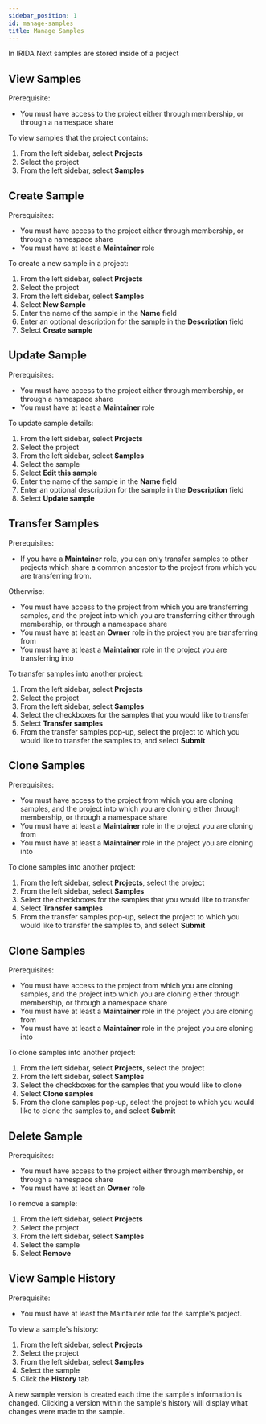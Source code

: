 ```yaml
---
sidebar_position: 1
id: manage-samples
title: Manage Samples
---
```


In IRIDA Next samples are stored inside of a project

## View Samples

Prerequisite:

- You must have access to the project either through membership, or through a namespace share

To view samples that the project contains:

1. From the left sidebar, select **Projects**
2. Select the project
3. From the left sidebar, select **Samples**

## Create Sample

Prerequisites:

- You must have access to the project either through membership, or through a namespace share
- You must have at least a **Maintainer** role

To create a new sample in a project:

1. From the left sidebar, select **Projects**
2. Select the project
3. From the left sidebar, select **Samples**
4. Select **New Sample**
5. Enter the name of the sample in the **Name** field
6. Enter an optional description for the sample in the **Description** field
7. Select **Create sample**

## Update Sample

Prerequisites:

- You must have access to the project either through membership, or through a namespace share
- You must have at least a **Maintainer** role

To update sample details:

1. From the left sidebar, select **Projects**
2. Select the project
3. From the left sidebar, select **Samples**
4. Select the sample
5. Select **Edit this sample**
6. Enter the name of the sample in the **Name** field
7. Enter an optional description for the sample in the **Description** field
8. Select **Update sample**

## Transfer Samples

Prerequisites:

- If you have a **Maintainer** role, you can only transfer samples to other projects which share a common ancestor to the project from which you are transferring from.

Otherwise:

- You must have access to the project from which you are transferring samples, and the project into which you are transferring either through membership, or through a namespace share
- You must have at least an **Owner** role in the project you are transferring from
- You must have at least a **Maintainer** role in the project you are transferring into

To transfer samples into another project:

1. From the left sidebar, select **Projects**
2. Select the project
3. From the left sidebar, select **Samples**
4. Select the checkboxes for the samples that you would like to transfer
5. Select **Transfer samples**
6. From the transfer samples pop-up, select the project to which you would like to transfer the samples to, and select **Submit**

## Clone Samples

Prerequisites:

- You must have access to the project from which you are cloning samples, and the project into which you are cloning either through membership, or through a namespace share
- You must have at least a **Maintainer** role in the project you are cloning from
- You must have at least a **Maintainer** role in the project you are cloning into

To clone samples into another project:

1. From the left sidebar, select **Projects**, select the project
2. From the left sidebar, select **Samples**
3. Select the checkboxes for the samples that you would like to transfer
4. Select **Transfer samples**
5. From the transfer samples pop-up, select the project to which you would like to transfer the samples to, and select **Submit**

## Clone Samples

Prerequisites:

- You must have access to the project from which you are cloning samples, and the project into which you are cloning either through membership, or through a namespace share
- You must have at least a **Maintainer** role in the project you are cloning from
- You must have at least a **Maintainer** role in the project you are cloning into

To clone samples into another project:

1. From the left sidebar, select **Projects**, select the project
2. From the left sidebar, select **Samples**
3. Select the checkboxes for the samples that you would like to clone
4. Select **Clone samples**
5. From the clone samples pop-up, select the project to which you would like to clone the samples to, and select **Submit**

## Delete Sample

Prerequisites:

- You must have access to the project either through membership, or through a namespace share
- You must have at least an **Owner** role

To remove a sample:

1. From the left sidebar, select **Projects**
2. Select the project
3. From the left sidebar, select **Samples**
4. Select the sample
5. Select **Remove**

## View Sample History

Prerequisite:
- You must have at least the Maintainer role for the sample's project.

To view a sample's history:

1. From the left sidebar, select **Projects**
2. Select the project
3. From the left sidebar, select **Samples**
4. Select the sample
5. Click the **History** tab

A new sample version is created each time the sample's information is changed. Clicking a version within the sample's history will display what changes were made to the sample.
